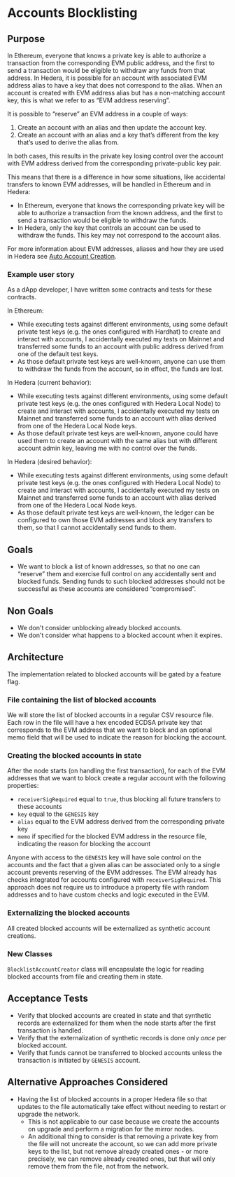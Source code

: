 # Accounts Blocklisting

## Purpose

In Ethereum, everyone that knows a private key is able to authorize a transaction from the corresponding EVM public address, and the first to send a transaction would be eligible to withdraw any funds from that address.
In Hedera, it is possible for an account with associated EVM address alias to have a key that does not correspond to the alias. When an account is created with EVM address alias but has a non-matching account key, this is what we refer to as “EVM address reserving”.

It is possible to “reserve” an EVM address in a couple of ways:
1. Create an account with an alias and then update the account key.
2. Create an account with an alias and a key that’s different from the key that’s used to derive the alias from.

In both cases, this results in the private key losing control over the account with EVM address derived from the corresponding private-public key pair.

This means that there is a difference in how some situations, like accidental transfers to known EVM addresses, will be handled in Ethereum and in Hedera:
- In Ethereum, everyone that knows the corresponding private key will be able to authorize a transaction from the known address, and the first to send a transaction would be eligible to withdraw the funds.
- In Hedera, only the key that controls an account can be used to withdraw the funds. This key may not correspond to the account alias.

For more information about EVM addresses, aliases and how they are used in Hedera see [Auto Account Creation](https://docs.hedera.com/hedera/core-concepts/accounts/auto-account-creation).

### Example user story

As a dApp developer, I have written some contracts and tests for these contracts.

In Ethereum:
- While executing tests against different environments, using some default private test keys (e.g. the ones configured with Hardhat) to create and interact with accounts, I accidentally executed my tests on Mainnet and transferred some funds to an account with public address derived from one of the default test keys.
- As those default private test keys are well-known, anyone can use them to withdraw the funds from the account, so in effect, the funds are lost.

In Hedera (current behavior):
- While executing tests against different environments, using some default private test keys (e.g. the ones configured with Hedera Local Node) to create and interact with accounts, I accidentally executed my tests on Mainnet and transferred some funds to an account with alias derived from one of the Hedera Local Node keys.
- As those default private test keys are well-known, anyone could have used them to create an account with the same alias but with different account admin key, leaving me with no control over the funds.

In Hedera (desired behavior):
- While executing tests against different environments, using some default private test keys (e.g. the ones configured with Hedera Local Node) to create and interact with accounts, I accidentally executed my tests on Mainnet and transferred some funds to an account with alias derived from one of the Hedera Local Node keys.
- As those default private test keys are well-known, the ledger can be configured to own those EVM addresses and block any transfers to them, so that I cannot accidentally send funds to them.

## Goals

- We want to block a list of known addresses, so that no one can “reserve” them and exercise full control on any accidentally sent and blocked funds. Sending funds to such blocked addresses should not be successful as these accounts are considered “compromised”.

## Non Goals

- We don't consider unblocking already blocked accounts.
- We don't consider what happens to a blocked account when it expires.

## Architecture

The implementation related to blocked accounts will be gated by a feature flag.

### File containing the list of blocked accounts
We will store the list of blocked accounts in a regular CSV resource file.
Each row in the file will have a hex encoded ECDSA private key that corresponds to the EVM address that we want to block and an optional memo field that will be used to indicate the reason for blocking the account.

### Creating the blocked accounts in state
After the node starts (on handling the first transaction), for each of the EVM addresses that we want to block create a regular account with the following properties:
- `receiverSigRequired` equal to `true`, thus blocking all future transfers to these accounts
- `key` equal to the `GENESIS` key
- `alias` equal to the EVM address derived from the corresponding private key
- `memo` if specified for the blocked EVM address in the resource file, indicating the reason for blocking the account

Anyone with access to the `GENESIS` key will have sole control on the accounts and the fact that a given alias can be associated only to a single account prevents reserving of the EVM addresses.
The EVM already has checks integrated for accounts configured with `receiverSigRequired`.
This approach does not require us to introduce a property file with random addresses and to have custom checks and logic executed in the EVM.

### Externalizing the blocked accounts
All created blocked accounts will be externalized as synthetic account creations.

### New Classes
`BlocklistAccountCreator` class will encapsulate the logic for reading blocked accounts from file and creating them in state.

## Acceptance Tests
* Verify that blocked accounts are created in state and that synthetic records are externalized for them when the node starts after the first transaction is handled.
* Verify that the externalization of synthetic records is done only _once_ per blocked account.
* Verify that funds cannot be transferred to blocked accounts unless the transaction is initiated by `GENESIS` account.

## Alternative Approaches Considered
* Having the list of blocked accounts in a proper Hedera file so that updates to the file automatically take effect without needing to restart or upgrade the network.
  * This is not applicable to our case because we create the accounts on upgrade and perform a migration for the mirror nodes.
  * An additional thing to consider is that removing a private key from the file will not uncreate the account, so we can add more private keys to the list, but not remove already created ones - or more precisely, we can remove already created ones, but that will only remove them from the file, not from the network.
